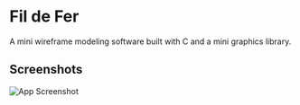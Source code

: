 
# Fil de Fer

A mini wireframe modeling software built with C and a mini graphics library.


## Screenshots

![App Screenshot](https://github.com/resherra/FildeFer/blob/master/Screen%20Shot%202024-04-27%20at%206.15.51%20PM.png)

